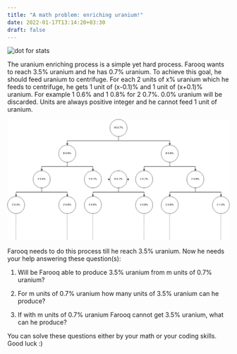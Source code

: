 ```yaml
---
title: "A math problem: enriching uranium!"
date: 2022-01-17T13:14:20+03:30
draft: false
---
```


![dot for stats](https://farooqkz.de1.hashbang.sh/count/tag.svg)

The uranium enriching process is a simple yet hard process. Farooq wants to reach 3.5% uranium and he has 0.7% uranium. To achieve this goal, he should feed uranium to centrifuge. For each 2 units of x% uranium which he feeds to centrifuge, he gets 1 unit of (x-0.1)% and 1 unit of (x+0.1)% uranium. For example 1 0.6% and 1 0.8% for 2 0.7%. 0.0% uranium will be discarded. Units are always positive integer and he cannot feed 1 unit of uranium.

![Enriching uranium](/uranium-enriching.png)

Farooq needs to do this process till he reach 3.5% uranium. Now he needs your help answering these question(s):

1. Will be Farooq able to produce 3.5% uranium from m units of 0.7% uranium?

2. For m units of 0.7% uranium how many units of 3.5% uranium can he produce?

3. If with m units of 0.7% uranium Farooq cannot get 3.5% uranium, what can he produce?


You can solve these questions either by your math or your coding skills. Good luck :)
